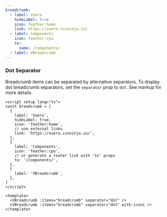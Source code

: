 ```yaml
---
breadcrumb:
  - label: Vuero
    hideLabel: true
    icon: feather:home
    link: https://vuero.cssninja.io/
  - label: Components
    icon: feather:cpu
    to:
      name: /components/
  - label: VBreadcrumb
---
```


### Dot Separator

Breadcrumb items can be separated by alternative separators.
To display dot breadcrumb separators, set the `separator` prop to `dot`.
See markup for more details.

<!--code-->

```vue
<script setup lang="ts">
const breadcrumb = [
  {
    label: 'Vuero',
    hideLabel: true,
    icon: 'feather:home',
    // use external links
    link: 'https://vuero.cssninja.io/',
  },
  {
    label: 'Components',
    icon: 'feather:cpu',
    // or generate a router link with 'to' props
    to: '/components/',
  },
  {
    label: 'VBreadcrumb',
  },
]
</script>

<template>
  <VBreadcrumb :items="breadcrumb" separator="dot" />
  <VBreadcrumb :items="breadcrumb" separator="dot" with-icons />
</template>
```

<!--/code-->

<!--example-->

<div>
  <VBreadcrumb :items="frontmatter.breadcrumb" separator="dot" />
  <VBreadcrumb :items="frontmatter.breadcrumb" separator="dot" with-icons />
</div>

<!--/example-->
